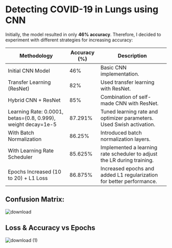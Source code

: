 # Detecting COVID-19 in Lungs using CNN

Initially, the model resulted in only **46% accuracy**. Therefore, I decided  to experiment with different strategies for increasing accuracy:

| Methodology                           | Accuracy (%)    | Description                                                              |
|---------------------------------------|----------------|--------------------------------------------------------------------------|
| Initial CNN Model                     | 46%            | Basic CNN implementation.                                                |
| Transfer Learning (ResNet)            | 82%            | Used transfer learning with ResNet.                                       |
| Hybrid CNN + ResNet                   | 85%            | Combination of self-made CNN with ResNet.                                 |
| Learning Rate: 0.0001, betas=(0.8, 0.999), weight decay=1e-5 | 87.291%        | Tuned learning rate and optimizer parameters. Used Swish activation.     |
| With Batch Normalization              | 86.25%         | Introduced batch normalization layers.                                    |
| With Learning Rate Scheduler          | 85.625%        | Implemented a learning rate scheduler to adjust the LR during training.  |
| Epochs Increased (10 to 20) + L1 Loss | 86.875%            | Increased epochs and added L1 regularization for better performance.      |

## Confusion Matrix: <br>
![download](https://github.com/user-attachments/assets/79513c7f-52af-48f7-8de7-98ca3c09fec6)
<br>
## Loss & Accuracy vs Epochs <br>
![download (1)](https://github.com/user-attachments/assets/8d3dff04-22ed-4d4d-87f6-9d581e32c494)



